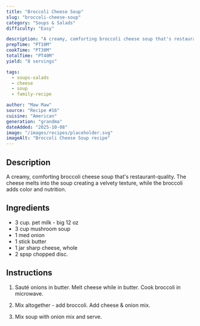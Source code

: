 ```yaml
---
title: "Broccoli Cheese Soup"
slug: "broccoli-cheese-soup"
category: "Soups & Salads"
difficulty: "Easy"

description: "A creamy, comforting broccoli cheese soup that's restaurant-quality. The cheese melts into the soup creating a velvety texture, while the broccoli adds color and nutrition."
prepTime: "PT10M"
cookTime: "PT30M"
totalTime: "PT40M"
yield: "8 servings"

tags:
  - soups-salads
  - cheese
  - soup
  - family-recipe

author: "Maw Maw"
source: "Recipe #16"
cuisine: "American"
generation: "grandma"
dateAdded: "2025-10-08"
image: "/images/recipes/placeholder.svg"
imageAlt: "Broccoli Cheese Soup recipe"
---
```


## Description

A creamy, comforting broccoli cheese soup that's restaurant-quality. The cheese melts into the soup creating a velvety texture, while the broccoli adds color and nutrition.

## Ingredients

- 3 cup. pet milk - big 12 oz
- 3 cup mushroom soup
- 1 med onion
- 1 stick butter
- 1 jar sharp cheese, whole
- 2 spsp chopped disc.

## Instructions

1. Sauté onions in butter. Melt cheese while in butter. Cook broccoli in microwave.

2. Mix altogether - add broccoli. Add cheese & onion mix.

3. Mix soup with onion mix and serve.